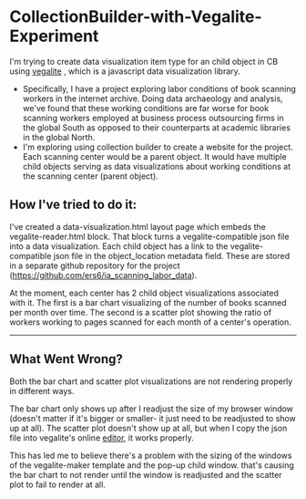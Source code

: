# CollectionBuilder-with-Vegalite-Experiment

I'm trying to create data visualization item type for an child object in CB using [vegalite](https://vega.github.io/vega-lite/) , which is a javascript data visualization library. 
- Specifically, I have a project exploring labor conditions of book scanning workers in the internet archive. Doing data archaeology and analysis, we've found that these working conditions are far worse for book scanning workers employed at business process outsourcing firms in the global South as opposed to their counterparts at academic libraries in the global North. 
- I'm exploring using collection builder to create a website for the project. Each scanning center would be a parent object. It would have multiple child objects serving as data visualizations about working conditions at the scanning center (parent object).

## How I've tried to do it: 
I've created a data-visualization.html layout page which embeds the vegalite-reader.html block. That block turns a vegalite-compatible json file into a data visualization. Each child object has a link to the vegalite-compatible json file in the object_location metadata field. These are stored in a separate github repository for the project (https://github.com/ers6/ia_scanning_labor_data). 

At the moment, each center has 2 child object visualizations associated with it. The first is a bar chart visualizing of the number of books scanned per month over time. The second is a scatter plot showing the ratio of workers working to pages scanned for each month of a center's operation. 

----------

## What Went Wrong? 

Both the bar chart and scatter plot visualizations are not rendering properly in different ways.

The bar chart only shows up after I readjust the size of my browser window (doesn't matter if it's bigger or smaller- it just need to be readjusted to show up at all). The scatter plot doesn't show up at all, but when I copy the json file into vegalite's online [editor](https://vega.github.io/editor/#/custom/vega-lite), it works properly. 

This has led me to believe there's a problem with the sizing of the windows of the vegalite-maker template and the pop-up child window. that's causing the bar chart to not render until the window is readjusted and the scatter plot to fail to render at all. 

